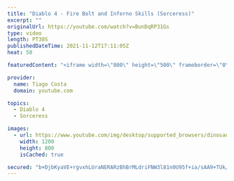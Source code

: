 ```yaml
---
title: "Diablo 4 - Fire Bolt and Inferno Skills (Sorceress)"
excerpt: ""
originalUrl: https://youtube.com/watch?v=BunDqRP31Gs
type: video
length: PT30S
publishedDateTime: 2021-11-12T17:11:05Z
heat: 50

featuredContent: "<iframe width=\"800\" height=\"500\" frameborder=\"0\" src=\"https://www.youtube.com/embed/BunDqRP31Gs\" allow=\"accelerometer; autoplay; encrypted-media; gyroscope; picture-in-picture\" allowfullscreen></iframe>"

provider:
  name: Tiago Costa
  domain: youtube.com

topics:
  - Diablo 4
  - Sorceress

images:
  - url: https://www.youtube.com/img/desktop/supported_browsers/dinosaur.png
    width: 1200
    height: 800
    isCached: true

secured: "b+DjbKyaVE+rgvxhLUraNERARzBhBrMLdriFNW3l81n0U95f+ia/sAA9+TUk/D1QouMxFG4uVHMBsG+jekCEImbSISEdb1SZ2O3mNWRa+JJrkGIKeKM/i5Wj/qRg4cj4bSMkQ0OWDC27l/oscF2wVseaxhBGDwmb9lfxzImnWXfFFwly7rqMHiAYBLNUApdKJQr+7uNubfhrIezn0g2dL1UhH9TKte5unHelfo03pZj7fB+wS6Lng2eq6AYNZAIZdf2HvtHa8dJZU2L+jd6RvXfYct53MwuHgqxoNVTgVPqELBo5wIGPjo8aZGIhuwIL+RKtcbshxMDSw1VGje2ZEZ1b98aF2tQm+SpJ6JOvL22Hn9+nDBZRZg+ZZhCMGUjInYWUqTNOuTbP+sT6GZJr4izfu6wuICW070Yr+5Cuc6I=;irssqteQHL59szgMQdyrYA=="
---
```


